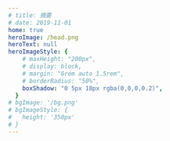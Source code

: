 ```yaml
---
# title: 摘要
# date: 2019-11-01
home: true
heroImage: /head.png
heroText: null
heroImageStyle: {
    # maxHeight: "200px",
    # display: block,
    # margin: "6rem auto 1.5rem",
    # borderRadius: "50%",
    boxShadow: "0 5px 18px rgba(0,0,0,0.2)",
  }
# bgImage: '/bg.png'
# bgImageStyle: {
#   height: '350px'
# }
---
```

